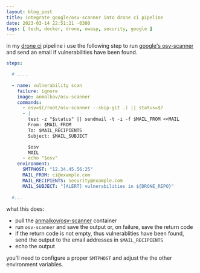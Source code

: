 ```yaml
---
layout: blog_post
title: integrate google/osv-scanner into drone ci pipeline
date: 2023-03-14 22:51:21 -0300
tags: [ tech, docker, drone, owasp, security, google ]
---
```


in my [drone ci][drone.io] pipeline i use the following step to run
[google's osv-scanner][osv-scanner] and send an email if vulnerabilities
have been found.

```yaml
steps:

  # ....
  
  - name: vulnerability scan
    failure: ignore
    image: anmalkov/osv-scanner
    commands:
      - osv=$(/root/osv-scanner --skip-git .) || status=$?
      - |
        test -z "$status" || sendmail -t -i -f $MAIL_FROM <<MAIL
        From: $MAIL_FROM
        To: $MAIL_RECIPIENTS
        Subject: $MAIL_SUBJECT

        $osv
        MAIL
      - echo "$osv"
    environment:
      SMTPHOST: "12.34.45.56:25"
      MAIL_FROM: ci@example.com
      MAIL_RECIPIENTS: security@example.com
      MAIL_SUBJECT: "[ALERT] vulnerabilities in ${DRONE_REPO}"
  
  #...
```

what this does:

- pull the [anmalkov/osv-scanner][anmalkov] container
- run `osv-scanner` and save the output or, on failure, save the return code
- if the return code is not empty, thus vulnerablities have been found,
  send the output to the email addresses in `$MAIL_RECIPIENTS`
- echo the output

you'll need to configure a proper `SMTPHOST` and adjust the the other
environment variables.

[drone.io]: https://www.drone.io
[osv-scanner]: https://github.com/google/osv-scanner
[anmalkov]: https://hub.docker.com/r/anmalkov/osv-scanner/
